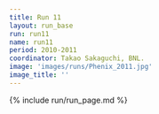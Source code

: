 ```yaml
---
title: Run 11
layout: run_base
run: run11
name: run11
period: 2010-2011
coordinator: Takao Sakaguchi, BNL.
image: 'images/runs/Phenix_2011.jpg'
image_title: ''
---
```

{% include run/run_page.md %}
